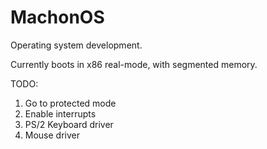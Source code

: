 # MachonOS

Operating system development.

Currently boots in x86 real-mode, with segmented memory.

TODO:
  1) Go to protected mode
  2) Enable interrupts
  3) PS/2 Keyboard driver
  4) Mouse driver

